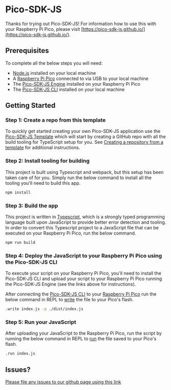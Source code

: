# Pico-SDK-JS

Thanks for trying out Pico-SDK-JS! For information how to use this with your Raspberry Pi Pico, please visit [https://pico-sdk-js.github.io/](https://pico-sdk-js.github.io/).

## Prerequisites

To complete all the below steps you will need:

* [Node.js](https://docs.npmjs.com/downloading-and-installing-node-js-and-npm) installed on your local machine
* A [Raspberry Pi Pico](https://www.raspberrypi.com/documentation/microcontrollers/pico-series.html) connected to via USB to your local machine
* The [Pico-SDK-JS Engine](https://pico-sdk-js.github.io/docs/getting-started/1-install-engine.html) installed on your Raspberry Pi Pico
* The [Pico-SDK-JS CLI](https://pico-sdk-js.github.io/docs/getting-started/2-install-cli.html) installed on your local machine

## Getting Started

### **Step 1:** Create a repo from this template

To quickly get started creating your own Pico-SDK-JS application use the [Pico-SDK-JS Template](https://github.com/pico-sdk-js/pico-sdk-js-template) which will start by creating a GitHub repo with all the build tooling for TypeScript setup for you. See [Creating a repository from a template](https://docs.github.com/en/repositories/creating-and-managing-repositories/creating-a-repository-from-a-template#creating-a-repository-from-a-template) for additional instructions.

### **Step 2:** Install tooling for building

This project is built using Typescript and webpack, but this setup has been taken care of for you. Simply run the below command to install all the tooling you'll need to build this app.

```bash
npm install
```

### **Step 3:** Build the app

This project is written in [Typescript](https://www.typescriptlang.org/), which is a strongly typed programming language built upon JavaScript to provide better error detection and tooling. In order to convert this Typescript project to a JavaScript file that can be executed on your Raspberry Pi Pico, run the below command.

```bash
npm run build
```

### **Step 4:** Deploy the JavaScript to your Raspberry Pi Pico using the Pico-SDK-JS CLI

To execute your script on your Raspberry Pi Pico, you'll need to install the Pico-SDK-JS CLI and upload your script to your Raspberry Pi Pico running the Pico-SDK-JS Engine (see the links above for instructions).

After connecting the [Pico-SDK-JS CLI](https://pico-sdk-js.github.io/docs/getting-started/3-connect.html) to your [Raspberry Pi Pico](https://www.raspberrypi.com/documentation/microcontrollers/pico-series.html) run the below command in REPL to [write](https://pico-sdk-js.github.io/docs/usage/cli-repl/write.html) the file to your Pico's flash.

```bash
.write index.js -p ./dist/index.js
```

### **Step 5:** Run your JavaScript

After uploading your JavaScript to the Raspberry Pi Pico, run the script by running the below command in REPL to [run](https://pico-sdk-js.github.io/docs/usage/cli-repl/run.html) the file saved to your Pico's flash.

```bash
.run index.js
```

## Issues?

[Please file any issues to our github page using this link](https://github.com/pico-sdk-js/pico-sdk-js-cli/issues/new?assignees=jt000&labels=&projects=&template=bug_report.md&title=)
